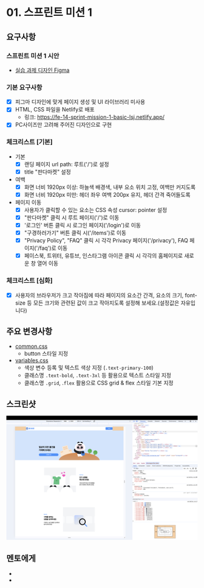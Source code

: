 # 01. 스프린트 미션 1

## 요구사항

### 스프린트 미션 1 시안

- [실습 과제 디자인 Figma](https://www.figma.com/file/IVkRlYWHY74QlgmxqA99Ym/%EC%8A%A4%ED%94%84%EB%A6%B0%ED%8A%B8-%EB%AF%B8%EC%85%98?type=design&node-id=55-1511&mode=design&t=bKrRR4qOAWuHB3fx-0)

### 기본 요구사항

- [x] 피그마 디자인에 맞게 페이지 생성 및 UI 라이브러리 미사용
- [x] HTML, CSS 파일을 Netlify로 배포
  - 링크: https://fe-14-sprint-mission-1-basic-lsj.netlify.app/
- [x] PC사이즈만 고려해 주어진 디자인으로 구현

### 체크리스트 [기본]

- 기본
  - [x] 랜딩 페이지 url path: 루트('/')로 설정
  - [x] title "판다마켓" 설정

- 여백
  - [x] 화면 너비 1920px 이상: 하늘색 배경색, 내부 요소 위치 고정, 여백만 커지도록
  - [x] 화면 너비 1920px 미만: 헤더 좌우 여백 200px 유지, 헤더 간격 죽어들도록

- 페이지 이동
  - [x] 사용자가 클릭할 수 있는 요소는 CSS 속성 cursor: pointer 설정
  - [x] "판다마켓" 클릭 시 루트 페이지('/')로 이동
  - [x] '로그인' 버튼 클릭 시 로그인 페이지('/login')로 이동
  - [x] "구경하러가기" 버튼 클릭 시('/items')로 이동
  - [x] "Privacy Policy", "FAQ" 클릭 시 각각 Privacy 페이지('/privacy'), FAQ 페이지('/faq')로 이동
  - [x] 페이스북, 트위터, 유튜브, 인스타그램 아이콘 클릭 시 각각의 홈페이지로 새로운 창 열어 이동

### 체크리스트 [심화]

- [x] 사용자의 브라우저가 크고 작아짐에 따라 페이지의 요소간 간격, 요소의 크기, font-size 등 모든 크기와 관련된 값이 크고 작아지도록 설정해 보세요.(설정값은 자유입니다)

## 주요 변경사항

- [common.css](./styles/common.css)
  - button 스타일 지정
- [variables.css](./styles/variables.css)
  - 색상 변수 등록 및 텍스트 색상 지정 (`.text-primary-100`)
  - 클래스명 `.text-bold`, `.text-3xl` 등 활용으로 텍스트 스타일 지정
  - 클래스명 `.grid`, .`flex` 활용으로 CSS grid & flex 스타일 기본 지정


## 스크린샷

![desktop-page-image](./assets/screenshot/landing-page-desktop.png)

## 멘토에게

-
- 
